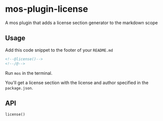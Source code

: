 # mos-plugin-license

A mos plugin that adds a license section generator to the markdown scope

## Usage

Add this code snippet to the footer of your `README.md`

```md
<!--@license()-->
<!--/@-->
```

Run `mos` in the terminal.

You'll get a license section with the license and author specified in the `package.json`.

## API

`license()`
